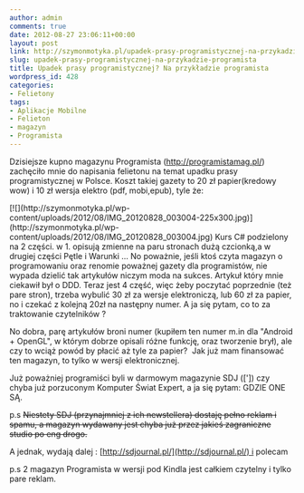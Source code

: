 ```yaml
---
author: admin
comments: true
date: 2012-08-27 23:06:11+00:00
layout: post
link: http://szymonmotyka.pl/upadek-prasy-programistycznej-na-przykadzie-programista/
slug: upadek-prasy-programistycznej-na-przykadzie-programista
title: Upadek prasy programistycznej? Na przykładzie programista
wordpress_id: 428
categories:
- Felietony
tags:
- Aplikacje Mobilne
- Felieton
- magazyn
- Programista
---
```


Dzisiejsze kupno magazynu Programista (http://programistamag.pl/) zachęciło mnie do napisania felietonu na temat upadku prasy programistycznej w Polsce. Koszt takiej gazety to 20 zł papier(kredowy wow) i 10 zł wersja elektro (pdf, mobi,epub), tyle że:


<!-- more -->[![](http://szymonmotyka.pl/wp-content/uploads/2012/08/IMG_20120828_003004-225x300.jpg)](http://szymonmotyka.pl/wp-content/uploads/2012/08/IMG_20120828_003004.jpg) Kurs C# podzielony na 2 części. w 1. opisują zmienne na paru stronach dużą czcionką,a w drugiej części Pętle i Warunki ... No poważnie, jeśli ktoś czyta magazyn o programowaniu oraz renomie poważnej gazety dla programistów, nie wypada dzielić tak artykułów niczym moda na sukces. Artykuł który mnie ciekawił był o DDD. Teraz jest 4 część, więc żeby poczytać poprzednie (też pare stron), trzeba wybulić 30 zł za wersje elektroniczą, lub 60 zł za papier, no i czekać z kolejną 20zł na następny numer. A ja się pytam, co to za traktowanie czytelników ?

No dobra, parę artykułów broni numer (kupiłem ten numer m.in dla "Android + OpenGL", w którym dobrze opisali różne funkcję, oraz tworzenie brył), ale czy to wciąż powód by płacić aż tyle za papier?  Jak już mam finansować ten magazyn, to tylko w wersji elektronicznej.

Już poważniej programiści byli w darmowym magazynie SDJ ([']) czy chyba już porzuconym Komputer Świat Expert, a ja się pytam: GDZIE ONE SĄ.

p.s <del>Niestety SDJ (przynajmniej z ich newstellera) dostaję pełno reklam i spamu, a magazyn wydawany jest chyba już przez jakieś zagraniczne studio po eng drogo.</del>

A jednak, wydają dalej : [http://sdjournal.pl/](http://sdjournal.pl/) i polecam

p.s 2 magazyn Programista w wersji pod Kindla jest całkiem czytelny i tylko pare reklam.
